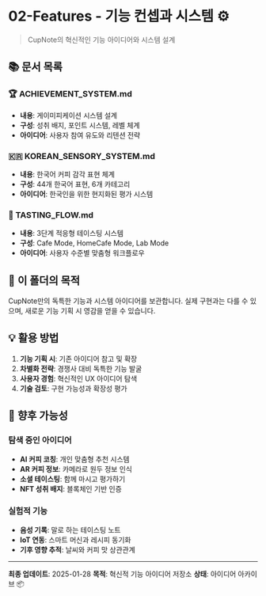 # 02-Features - 기능 컨셉과 시스템 ⚙️

> CupNote의 혁신적인 기능 아이디어와 시스템 설계

## 📚 문서 목록

### 🏆 ACHIEVEMENT_SYSTEM.md
- **내용**: 게이미피케이션 시스템 설계
- **구성**: 성취 배지, 포인트 시스템, 레벨 체계
- **아이디어**: 사용자 참여 유도와 리텐션 전략

### 🇰🇷 KOREAN_SENSORY_SYSTEM.md
- **내용**: 한국어 커피 감각 표현 체계
- **구성**: 44개 한국어 표현, 6개 카테고리
- **아이디어**: 한국인을 위한 현지화된 평가 시스템

### 🔄 TASTING_FLOW.md
- **내용**: 3단계 적응형 테이스팅 시스템
- **구성**: Cafe Mode, HomeCafe Mode, Lab Mode
- **아이디어**: 사용자 수준별 맞춤형 워크플로우

## 🎯 이 폴더의 목적

CupNote만의 독특한 기능과 시스템 아이디어를 보관합니다. 실제 구현과는 다를 수 있으며, 새로운 기능 기획 시 영감을 얻을 수 있습니다.

## 💡 활용 방법

1. **기능 기획 시**: 기존 아이디어 참고 및 확장
2. **차별화 전략**: 경쟁사 대비 독특한 기능 발굴
3. **사용자 경험**: 혁신적인 UX 아이디어 탐색
4. **기술 검토**: 구현 가능성과 확장성 평가

## 🚀 향후 가능성

### 탐색 중인 아이디어
- **AI 커피 코칭**: 개인 맞춤형 추천 시스템
- **AR 커피 정보**: 카메라로 원두 정보 인식
- **소셜 테이스팅**: 함께 마시고 평가하기
- **NFT 성취 배지**: 블록체인 기반 인증

### 실험적 기능
- **음성 기록**: 말로 하는 테이스팅 노트
- **IoT 연동**: 스마트 머신과 레시피 동기화
- **기후 영향 추적**: 날씨와 커피 맛 상관관계

---

**최종 업데이트**: 2025-01-28
**목적**: 혁신적 기능 아이디어 저장소
**상태**: 아이디어 아카이브 📦